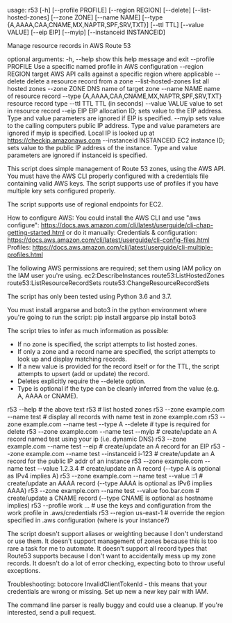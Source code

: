 usage: r53 [-h] [--profile PROFILE] [--region REGION] [--delete]
           [--list-hosted-zones] [--zone ZONE] [--name NAME]
           [--type {A,AAAA,CAA,CNAME,MX,NAPTR,SPF,SRV,TXT}] [--ttl TTL]
           [--value VALUE] [--eip EIP] [--myip] [--instanceid INSTANCEID]

Manage resource records in AWS Route 53

optional arguments:
  -h, --help            show this help message and exit
  --profile PROFILE     Use a specific named profile in AWS configuration
  --region REGION       target AWS API calls against a specific region where
                        applicable
  --delete              delete a resource record from a zone
  --list-hosted-zones   list all hosted zones
  --zone ZONE           DNS name of target zone
  --name NAME           name of resource record
  --type {A,AAAA,CAA,CNAME,MX,NAPTR,SPF,SRV,TXT}
                        resource record type
  --ttl TTL             TTL (in seconds)
  --value VALUE         value to set in resource record
  --eip EIP             EIP allocation ID; sets value to the EIP address. Type
                        and value parameters are ignored if EIP is specified.
  --myip                sets value to the calling computers public IP address.
                        Type and value parameters are ignored if myip is
                        specified.  Local IP is looked up at https://checkip.amazonaws.com
  --instanceid INSTANCEID
                        EC2 instance ID; sets value to the public IP address
                        of the instance. Type and value parameters are ignored
                        if instanceid is specified.
                        
This script does simple management of Route 53 zones, using the AWS API.  You must have the AWS CLI
properly configured with a credentials file containing valid AWS keys.  The script supports use of
profiles if you have multiple key sets configured properly.

The script supports use of regional endpoints for EC2.

How to configure AWS:
You could install the AWS CLI and use "aws configure":
https://docs.aws.amazon.com/cli/latest/userguide/cli-chap-getting-started.html
or do it manually:
Credentials & configuration: https://docs.aws.amazon.com/cli/latest/userguide/cli-config-files.html
Profiles: https://docs.aws.amazon.com/cli/latest/userguide/cli-multiple-profiles.html

The following AWS permissions are required; set them using IAM policy on the IAM user you're using.
ec2:DescribeInstances
route53:ListHostedZones
route53:ListResourceRecordSets
route53:ChangeResourceRecordSets

The script has only been tested using Python 3.6 and 3.7.

You must install argparse and boto3 in the python environment where you're going to run the script:
pip install argparse
pip install boto3

The script tries to infer as much information as possible:
- If no zone is specified, the script attempts to list hosted zones.
- If only a zone and a record name are specified, the script attempts to look up and display matching records.
- If a new value is provided for the record itself or for the TTL, the script attempts to upsert (add or update) the record.
- Deletes explicitly require the --delete option.
- Type is optional if the type can be cleanly inferred from the value (e.g. A, AAAA or CNAME).

r53 --help                                              # the above text
r53                                                     # list hosted zones
r53 --zone example.com --name test                      # display all records with name test in zone example.com
r53 --zone example.com --name test --type A --delete    # type is required for delete
r53 --zone example.com --name test --myip               # create/update an A record named test using your ip (i.e. dynamic DNS)
r53 --zone example.com --name test --eip <eip-id>       # create/update an A record for an EIP
r53 --zone example.com --name test --instanceid i-123   # create/update an A record for the public IP addr of an instance
r53 --zone example.com --name test --value 1.2.3.4      # create/update an A record (--type A is optional as IPv4 implies A)
r53 --zone example.com --name test --value ::1          # create/update an AAAA record (--type AAAA is optional as IPv6 implies AAAA)
r53 --zone example.com --name test --value foo.bar.com  # create/update a CNAME record (--type CNAME is optional as hostname implies)
r53 --profile work ...                                  # use the keys and configuration from the work profile in .aws/credentials
r53 --region us-east-1                                  # override the region specified in .aws configuration (where is your instance?)

The script doesn't support aliases or weighting because I don't understand or use them.  It doesn't support management of zones because this is too rare a task for me to automate.  It doesn't support all record types that Route53 supports because I don't want to accidentally mess up my zone records.  It doesn't do a lot of error checking, expecting boto to throw useful exceptions.

Troubleshooting:
botocore InvalidClientTokenId  - this means that your credentials are wrong or missing.  Set up new a new key pair with IAM.

The command line parser is really buggy and could use a cleanup.  If you're interested, send a pull request.

